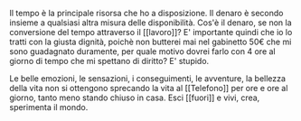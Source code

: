 Il tempo è la principale risorsa che ho a disposizione. Il denaro è secondo insieme a qualsiasi altra misura delle disponibilità. Cos'è il denaro, se non la conversione del tempo attraverso il [[lavoro]]? E' importante quindi che io lo tratti con la giusta dignità, poichè non butterei mai nel gabinetto 50€ che mi sono guadagnato duramente, per quale motivo dovrei farlo con 4 ore al giorno di tempo che mi spettano di diritto? E' stupido.

Le belle emozioni, le sensazioni, i conseguimenti, le avventure, la bellezza della vita non si ottengono sprecando la vita al [[Telefono]] per ore e ore al giorno, tanto meno stando chiuso in casa. Esci [[fuori]] e vivi, crea, sperimenta il mondo.

